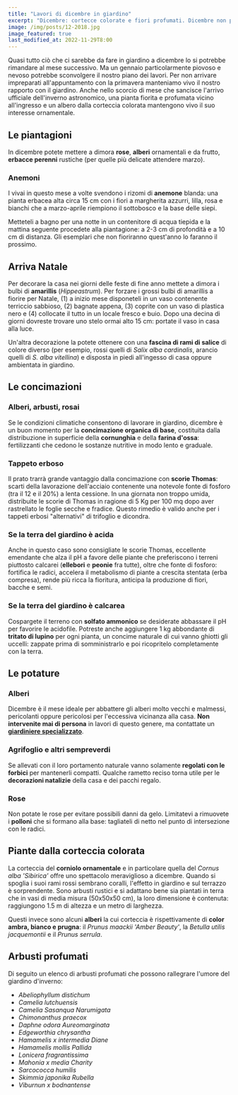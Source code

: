 ```yaml
---
title: "Lavori di dicembre in giardino"
excerpt: "Dicembre: cortecce colorate e fiori profumati. Dicembre non pretende la presenza costante del giardiniere ma alcuni lavori in giardino devono essere svolti."
image: /img/posts/12-2018.jpg
image_featured: true
last_modified_at: 2022-11-29T8:00
---
```

Quasi tutto ciò che ci sarebbe da fare in giardino a dicembre lo si potrebbe
rimandare al mese successivo. Ma un gennaio particolarmente piovoso e nevoso
potrebbe sconvolgere il nostro piano dei lavori. Per non arrivare impreparati
all'appuntamento con la primavera manteniamo vivo il nostro rapporto
con il giardino. Anche nello scorcio di mese che sancisce l'arrivo ufficiale
dell'inverno astronomico, una pianta fiorita e profumata vicino all'ingresso e
un albero dalla corteccia colorata mantengono vivo il suo interesse ornamentale.

## Le piantagioni

In dicembre potete mettere a dimora **rose**, **alberi** ornamentali e da frutto,
**erbacce perenni** rustiche (per quelle più delicate attendere marzo).

### Anemoni

I vivai in questo mese a volte svendono i rizomi di **anemone** blanda: una pianta
erbacea alta circa 15 cm con i fiori a margherita azzurri, lilla, rosa e bianchi che a marzo-aprile riempiono il sottobosco e la base delle siepi.

Metteteli a bagno per una notte in un contenitore di acqua tiepida e la mattina seguente procedete alla piantagione: a 2-3 cm di profondità e a 10 cm di distanza. Gli esemplari che non fioriranno quest'anno lo faranno il prossimo.

## Arriva Natale

Per decorare la casa nei giorni delle feste di fine anno mettete a dimora i bulbi di **amarillis** (*Hippeastrum*). Per forzare i grossi bulbi di amarillis a fiorire per
Natale, (1) a inizio mese disponeteli in un vaso contenente terriccio sabbioso, (2) bagnate appena, (3) coprite con un vaso di plastica nero e (4) collocate il tutto in un
locale fresco e buio. Dopo una decina di giorni dovreste trovare uno stelo ormai alto
15 cm: portate il vaso in casa alla luce.

Un'altra decorazione la potete ottenere con una **fascina di rami di salice** di colore diverso (per esempio, rossi quelli di *Salix alba cardinalis*, arancio quelli di *S. alba vitellina*) e disposta in piedi all'ingesso di casa oppure ambientata in giardino.

## Le concimazioni

### Alberi, arbusti, rosai

Se le condizioni climatiche consentono di lavorare in giardino, dicembre è un buon momento per la **concimazione organica di base**, costituita dalla distribuzione in superficie della **cornunghia** e della **farina d'ossa**: fertilizzanti che cedono le sostanze nutritive in modo lento e graduale.

### Tappeto erboso

Il prato trarrà grande vantaggio dalla concimazione con **scorie Thomas**: scarti della lavorazione dell'acciaio contenente una notevole fonte di fosforo (tra il 12 e il 20%) a
lenta cessione. In una giornata non troppo umida, distribuite le scorie di Thomas in ragione di 5 Kg per 100 mq dopo aver rastrellato le foglie secche e fradice. Questo rimedio è valido anche per i tappeti erbosi "alternativi" di trifoglio e dicondra.

### Se la terra del giardino è acida

Anche in questo caso sono consigliate le scorie Thomas, eccellente emendante che alza il pH a favore delle piante che preferiscono i terreni piuttosto calcarei (**ellebori** e **peonie** fra tutte), oltre che fonte di fosforo: fortifica le radici, accelera il metabolismo di piante a crescita stentata (erba compresa), rende più ricca la fioritura,  anticipa la produzione di fiori, bacche e semi.

### Se la terra del giardino è calcarea

Cospargete il terreno con **solfato ammonico** se desiderate abbassare il pH per favorire le acidofile. Potreste anche aggiungere 1 kg abbondante di **tritato di lupino** per ogni pianta, un concime naturale di cui vanno ghiotti gli uccelli: zappate prima di somministrarlo e poi ricopritelo completamente con la terra.

## Le potature

### Alberi

Dicembre è il mese ideale per abbattere gli alberi molto vecchi e malmessi, pericolanti oppure pericolosi per l'eccessiva vicinanza alla casa. **Non intervenite mai di persona** in lavori di questo genere, ma contattate un **[giardiniere specializzato](/servizi/giardiniere-a-domicilio "Potasiepe è il giardiniere specializzato n. 1 in Friuli")**.

### Agrifoglio e altri sempreverdi

Se allevati con il loro portamento naturale vanno solamente **regolati con le forbici** per mantenerli compatti. Qualche rametto reciso torna utile per le **decorazioni natalizie** della casa e dei pacchi regalo.

### Rose

Non potate le rose per evitare possibili danni da gelo. Limitatevi a rimuovete i **polloni** che si formano alla base: tagliateli di netto nel punto di intersezione con le radici.

## Piante dalla corteccia colorata

La corteccia del **corniolo ornamentale** e in particolare quella del *Cornus alba 'Sibirica'* offre uno spettacolo meraviglioso a dicembre. Quando si spoglia i suoi rami rossi sembrano coralli, l'effetto in giardino e sul terrazzo è sorprendente. Sono arbusti rustici e si adattano bene sia piantati in terra che in vasi di media misura (50x50x50 cm), la loro dimensione è contenuta: raggiungono 1.5 m di altezza e un metro di larghezza.

Questi invece sono alcuni **alberi** la cui corteccia è rispettivamente di **color ambra, bianco e prugna**: il *Prunus maackii 'Amber Beauty'*, la *Betulla utilis jacquemontii* e il *Prunus serrula*.

## Arbusti profumati

Di seguito un elenco di arbusti profumati che possono rallegrare l'umore del giardino d'inverno:

- *Abeliophyllum distichum*
- *Camelia lutchuensis*
- *Camelia Sasanqua Narumigata*
- *Chimonanthus praecox*
- *Daphne odora Aureomarginata*
- *Edgeworthia chrysantha*
- *Hamamelis x intermedia Diane*
- *Hamamelis mollis Pallida*
- *Lonicera fragrantissima*
- *Mahonia x media Charity*
- *Sarcococca humilis*
- *Skimmia japonika Rubella*
- *Viburnun x bodnantense*
